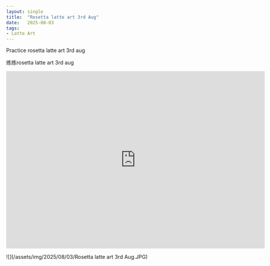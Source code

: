 ```yaml
---
layout: single
title:  "Rosetta latte art 3rd Aug"
date:   2025-08-03
tags:
- Latte Art
---
```


Practice rosetta latte art 3rd aug

练练rosetta latte art 3rd aug

<div class="embed-container">
  <iframe
      src="https://www.youtube.com/embed/a323GMzcbWs"
      width="700"
      height="480"
      frameborder="0"
      allowfullscreen="true">
  </iframe>
</div>

![](/assets/img/2025/08/03/Rosetta latte art 3rd Aug.JPG)
